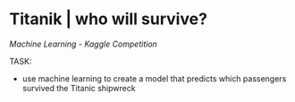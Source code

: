 # Titanik | who will survive?
*Machine Learning - Kaggle Competition*

TASK:
- use machine learning to create a model that predicts which passengers survived the Titanic shipwreck
